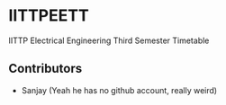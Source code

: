# IITTPEETT
IITTP Electrical Engineering Third Semester Timetable

## Contributors 
* Sanjay (Yeah he has no github account, really weird)
